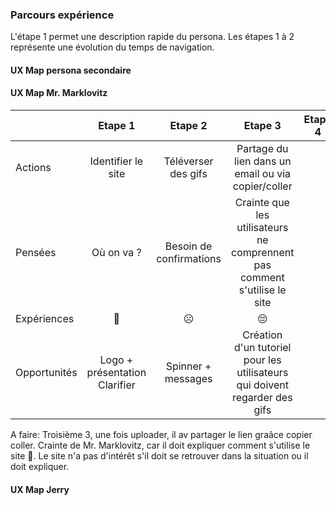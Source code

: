 ### Parcours expérience

L'étape 1 permet une description rapide du persona. Les étapes 1 à 2 représente une évolution du temps de navigation.

<!-- ![alt text](../img/Screen-Shot-2017-12-12-at-15.58.01.png) -->

#### UX Map persona secondaire



#### UX Map Mr. Marklovitz

|              |            Etape 1            |         Etape 2         |                                   Etape 3                                   | Etape 4 |
|--------------|:-----------------------------:|:-----------------------:|:---------------------------------------------------------------------------:|:-------:|
|    Actions   |       Identifier le site      |    Téléverser des gifs    |           Partage du lien dans un email ou  via copier/coller           |         |
|    Pensées   |           Où on va ?          | Besoin de confirmations | Crainte que les utilisateurs  ne comprennent pas  comment s'utilise le site |         |
|  Expériences |               🙁              |            ☹️            |                                      😔                                     |         |
| Opportunités | Logo + présentation Clarifier |    Spinner + messages   | Création d'un tutoriel pour les utilisateurs  qui doivent regarder des gifs |         |


A faire: Troisième 3, une fois uploader, il av partager le lien graâce copier coller. Crainte de Mr. Marklovitz, car il doit expliquer comment s'utilise le site 😤. Le site n'a pas d'intérêt s'il doit se retrouver dans la situation ou il doit expliquer. 

#### UX Map Jerry


